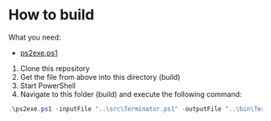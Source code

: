 # How to build
What you need:
- [ps2exe.ps1](https://github.com/MScholtes/Win-PS2EXE/blob/master/ps2exe.ps1)

1. Clone this repository
2. Get the file from above into this directory (build)
3. Start PowerShell
4. Navigate to this folder (build) and execute the following command:
```powershell
.\ps2exe.ps1 -inputFile "..\src\Terminator.ps1" -outputFile "..\bin\Terminator.exe" -STA -noConsole -iconFile "..\resources\logo\terminator.ico" -title "Terminator" -description "simple tool to kill processes" -company "Hope-IT-Works" -product "Terminator" -copyright "Copyright © 2022 Tobias Meyer" -trademark "Terminator™; Hope-IT-Works™" -version "1.3.0.0" -noOutput -noError -UNICODEEncoding
```
